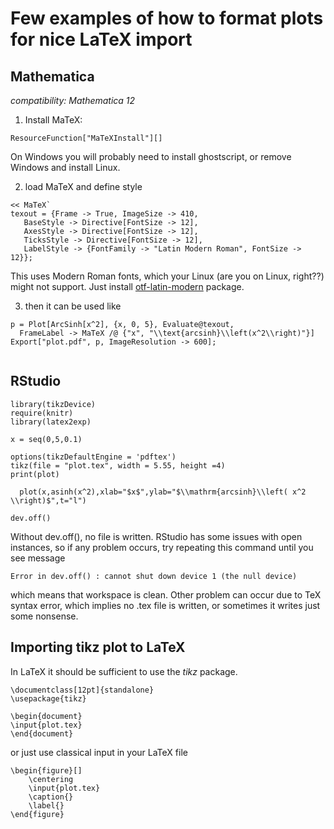 # Few examples of how to format plots for nice LaTeX import

## Mathematica
*compatibility: Mathematica 12*
1) Install MaTeX:
```
ResourceFunction["MaTeXInstall"][]
```
On Windows you will probably need to install ghostscript, or remove Windows and install Linux.


2) load MaTeX and define style
```
<< MaTeX`
texout = {Frame -> True, ImageSize -> 410, 
   BaseStyle -> Directive[FontSize -> 12], 
   AxesStyle -> Directive[FontSize -> 12], 
   TicksStyle -> Directive[FontSize -> 12], 
   LabelStyle -> {FontFamily -> "Latin Modern Roman", FontSize -> 12}};
```
This uses Modern Roman fonts, which your Linux (are you on Linux, right??) might not support. Just install [otf-latin-modern](https://archlinux.org/packages/community/any/otf-latin-modern/) package.

3) then it can be used like
```
p = Plot[ArcSinh[x^2], {x, 0, 5}, Evaluate@texout, 
  FrameLabel -> MaTeX /@ {"x", "\\text{arcsinh}\\left(x^2\\right)"}]
Export["plot.pdf", p, ImageResolution -> 600];
 
```

## RStudio

```
library(tikzDevice)
require(knitr)
library(latex2exp)

x = seq(0,5,0.1)

options(tikzDefaultEngine = 'pdftex')
tikz(file = "plot.tex", width = 5.55, height =4)
print(plot)

  plot(x,asinh(x^2),xlab="$x$",ylab="$\\mathrm{arcsinh}\\left( x^2 \\right)$",t="l")

dev.off() 
```
Without dev.off(), no file is written. RStudio has some issues with open instances, so if any problem occurs, try repeating this command until you see message
```
Error in dev.off() : cannot shut down device 1 (the null device)
```
which means that workspace is clean.
Other problem can occur due to TeX syntax error, which implies no .tex file is written, or sometimes it writes just some nonsense.

## Importing tikz plot to LaTeX

In LaTeX it should be sufficient to use the *tikz* package.
```
\documentclass[12pt]{standalone}
\usepackage{tikz}

\begin{document}
\input{plot.tex}
\end{document}
```

or just use classical input in your LaTeX file
```
\begin{figure}[]
    \centering
    \input{plot.tex}
    \caption{}
    \label{}
\end{figure}
```
